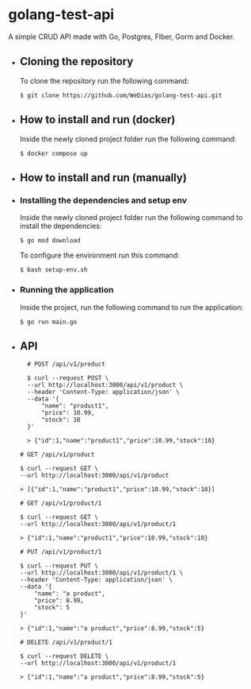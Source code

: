 # golang-test-api

  A simple CRUD API made with Go, Postgres, FIber, Gorm and Docker.

- ## Cloning the repository
  To clone the repository run the following command:
  ```
  $ git clone https://github.com/WeDias/golang-test-api.git
  ```
  
- ## How to install and run (docker)
	Inside the newly cloned project folder run the following command:
	```
	$ docker compose up
	```

- ## How to install and run (manually)

- ### Installing the dependencies and setup env
  Inside the newly cloned project folder run the following command to install the dependencies:
  ```
  $ go mod download
  ```
  To configure the environment run this command:
  ```
  $ bash setup-env.sh
  ```

- ### Running the application
  Inside the project, run the following command to run the application:
  ```
  $ go run main.go
  ```

- ## API
  ```
	# POST /api/v1/product

	$ curl --request POST \
	--url http://localhost:3000/api/v1/product \
	--header 'Content-Type: application/json' \
	--data '{
		"name": "product1",
		"price": 10.99,
		"stock": 10
	}'

	> {"id":1,"name":"product1","price":10.99,"stock":10}
	```

	```
	# GET /api/v1/product

	$ curl --request GET \
	--url http://localhost:3000/api/v1/product

	> [{"id":1,"name":"product1","price":10.99,"stock":10}]
	```

	```
	# GET /api/v1/product/1

	$ curl --request GET \
	--url http://localhost:3000/api/v1/product/1

	> {"id":1,"name":"product1","price":10.99,"stock":10}
	```

	```
	# PUT /api/v1/product/1

	$ curl --request PUT \
	--url http://localhost:3000/api/v1/product/1 \
	--header 'Content-Type: application/json' \
	--data '{
		"name": "a product",
		"price": 8.99,
		"stock": 5
	}'

	> {"id":1,"name":"a product","price":8.99,"stock":5}
	```

	```
	# DELETE /api/v1/product/1

	$ curl --request DELETE \
	--url http://localhost:3000/api/v1/product/1

	> {"id":1,"name":"a product","price":8.99,"stock":5}
  ```
